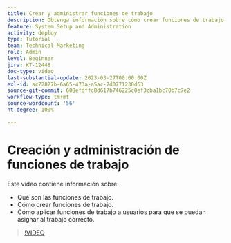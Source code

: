 ```yaml
---
title: Crear y administrar funciones de trabajo
description: Obtenga información sobre cómo crear funciones de trabajo y asociarlas a usuarios para mejorar las asignaciones.
feature: System Setup and Administration
activity: deploy
type: Tutorial
team: Technical Marketing
role: Admin
level: Beginner
jira: KT-12448
doc-type: video
last-substantial-update: 2023-03-27T00:00:00Z
exl-id: ac72827b-6a65-473a-a5ac-7d0771230d63
source-git-commit: 608efdffc8d617b746225c0ef3cba1bc70b7c7e2
workflow-type: tm+mt
source-wordcount: '56'
ht-degree: 100%

---
```


# Creación y administración de funciones de trabajo

Este vídeo contiene información sobre:

* Qué son las funciones de trabajo.
* Cómo crear funciones de trabajo.
* Cómo aplicar funciones de trabajo a usuarios para que se puedan asignar al trabajo correcto.

>[!VIDEO](https://video.tv.adobe.com/v/3452429/?quality=12&learn=on&enablevpops&captions=spa)
